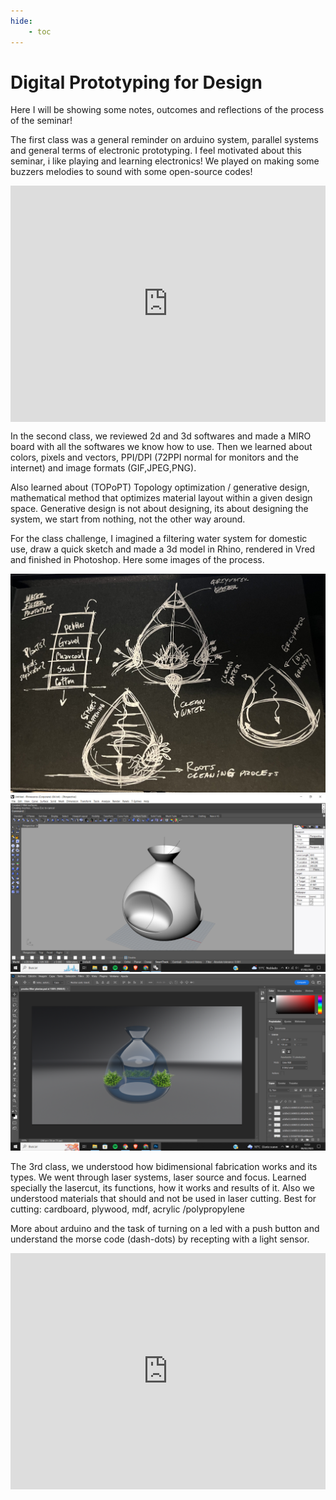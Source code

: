 ```yaml
---
hide:
    - toc
---
```


# Digital Prototyping for Design

Here I will be showing some notes, outcomes and reflections of the process of the seminar!

The first class was a general reminder on arduino system, parallel systems and general terms of electronic prototyping. I feel motivated about this seminar, i like playing and learning electronics! We played on making some buzzers melodies to sound with some open-source codes!

<div style="padding:75% 0 0 0;position:relative;"><iframe src="https://player.vimeo.com/video/795018353?h=b476ddf82d&amp;badge=0&amp;autopause=0&amp;player_id=0&amp;app_id=58479" frameborder="0" allow="autoplay; fullscreen; picture-in-picture" allowfullscreen style="position:absolute;top:0;left:0;width:100%;height:100%;" title="IMG_9894.MOV"></iframe></div><script src="https://player.vimeo.com/api/player.js"></script>


In the second class, we reviewed 2d and 3d softwares and made a MIRO board with all the softwares we know how to use. Then we learned about colors, pixels and vectors, PPI/DPI (72PPI normal for monitors and the internet) and image formats (GIF,JPEG,PNG).

Also learned about (TOPoPT) Topology optimization / generative design, mathematical method that optimizes material layout within a given design space. Generative design is not about designing, its about designing the system, we start from nothing, not the other way around.

For the class challenge, I imagined a filtering water system for domestic use, draw a quick sketch and made a 3d model in Rhino, rendered in Vred and finished in Photoshop. Here some images of the process.

![](../images/sketch.jpg)
![](../images/Captura%20de%20pantalla%20(31).png)
![](../images/Captura%20de%20pantalla%20(33).png)


The 3rd class, we understood how bidimensional fabrication works and its types. We went through laser systems, laser source and focus. Learned specially the lasercut, its functions, how it works and results of it. Also we understood materials that should and not be used in laser cutting.
Best for cutting: cardboard, plywood, mdf, acrylic /polypropylene


More about arduino and the task of turning on a led with a push button and understand the morse code (dash-dots) by recepting with a light sensor.

<div style="padding:75% 0 0 0;position:relative;"><iframe src="https://player.vimeo.com/video/798407899?h=8e50bbaf11&amp;badge=0&amp;autopause=0&amp;player_id=0&amp;app_id=58479" frameborder="0" allow="autoplay; fullscreen; picture-in-picture" allowfullscreen style="position:absolute;top:0;left:0;width:100%;height:100%;" title="IMG_9959.MOV"></iframe></div><script src="https://player.vimeo.com/api/player.js"></script>